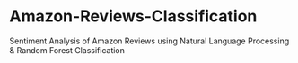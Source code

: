 # Amazon-Reviews-Classification
Sentiment Analysis of Amazon Reviews using Natural Language Processing & Random Forest Classification

